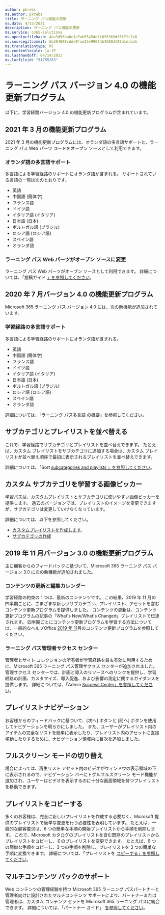 ```yaml
---
author: pkrebs
ms.author: pkrebs
title: ラーニング パス機能の更新
ms.date: 4/13/2021
description: ラーニング パス機能の更新
ms.service: o365-solutions
ms.openlocfilehash: 4be3d93b40e1e7ab5545dd1f835369df5f7fc7e0
ms.sourcegitcommit: 6b304698cdde8fae25e990f4b4680d142a1ecba1
ms.translationtype: MT
ms.contentlocale: ja-JP
ms.lasthandoff: 04/14/2021
ms.locfileid: "51755283"
---
```

# <a name="learning-pathways-version-40-feature-updates"></a>ラーニング パス バージョン 4.0 の機能更新プログラム
以下に、学習経路バージョン 4.0 の機能更新プログラムが含まれています。  

## <a name="march-2021-feature-updates"></a>2021 年 3 月の機能更新プログラム
2021 年 3 月の機能更新プログラムには、オランダ語の多言語サポートと、ラーニング パス Web パーツ コードをオープン ソースとして利用できます。 

### <a name="multilingual-support-for-dutch"></a>オランダ語の多言語サポート 
多言語による学習経路のサポートにオランダ語が含まれる。 サポートされている言語の一覧は次のとおりです。 
- 英語     
- 中国語 (簡体字) 
- フランス語 
- ドイツ語 
- イタリア語 (イタリア) 
- 日本語 (日本) 
- ポルトガル語 (ブラジル) 
- ロシア語 (ロシア語) 
- スペイン語
- オランダ語 

### <a name="learning-pathways-web-part-is-now-open-source"></a>ラーニング パス Web パーツがオープン ソースに変更
ラーニング パス Web パーツがオープン ソースとして利用できます。 詳細については、「投稿ガイド [」を参照してください](https://github.com/pnp/custom-learning-office-365#contributions)。

## <a name="july-2020-version-40-feature-updates"></a>2020 年 7 月バージョン 4.0 の機能更新プログラム 

Microsoft 365 ラーニング パス バージョン 4.0 には、次の新機能が追加されています。 

### <a name="multilingual-support-for-learning-pathways"></a>学習経路の多言語サポート 
多言語による学習経路のサポートにオランダ語が含まれる。 
- 英語     
- 中国語 (簡体字) 
- フランス語 
- ドイツ語 
- イタリア語 (イタリア) 
- 日本語 (日本) 
- ポルトガル語 (ブラジル) 
- ロシア語 (ロシア語) 
- スペイン語
- オランダ語 


詳細については、「ラーニング パス多言語 [の概要」を参照してください](custom_overview.md)。 

## <a name="sort-subcategories-and-playlists"></a>サブカテゴリとプレイリストを並べ替える

これで、学習経路でサブカテゴリとプレイリストを並べ替えできます。 たとえば、カスタム プレイリストをサブカテゴリに追加する場合は、カスタム プレイリストが並べ替え順序で最初に表示されるプレイリストを並べ替えできます。 

詳細については、「Sort [subcategories and playlists 」を参照してください](custom_sortsubplay.md)。 

## <a name="image-picker-for-learning-pathways-custom-subcategories"></a>カスタム サブカテゴリを学習する画像ピッカー 
学習パスは、カスタムプレイリストとサブカテゴリに使いやすい画像ピッカーを提供します。  過去のバージョンでは、プレイリストのイメージを変更できますが、サブカテゴリは変更していけなくなっています。  

詳細については、以下を参照してください。
- [カスタムプレイリストを作成します](custom_createnewplaylist.md)。 
- [サブカテゴリの作成](custom_createnewcat.md)

## <a name="november-2019-version-30-feature-updates"></a>2019 年 11 月バージョン 3.0 の機能更新プログラム
主に顧客からのフィードバックに基づいて、Microsoft 365 ラーニング パス バージョン 3.0 に次の新機能が追加されました。

### <a name="content-updates-and-editorial-calendar"></a>コンテンツの更新と編集カレンダー
学習経路の約束の 1 つは、最新のコンテンツです。 この結果、2019 年 11 月の四半期ごとに、さまざまな新しいサブカテゴリ、プレイリスト、アセットを含むコンテンツ更新プログラムを提供しました。 コンテンツの更新は、コンテンツ更新プログラムの記事の「What's New/What's Changed」プレイリストで伝達されます。 四半期ごとにコンテンツ更新プログラムを学習する方法については、一般的なヘルプOffice [2019 年 11](custom_contentupdates.md)月のコンテンツ更新プログラムを参照してください。

### <a name="learning-pathways-admin-success-center"></a>ラーニング パス管理者サクセス センター
管理者とサイト コレクションの所有者が学習経路を最も有効に利用するために、Microsoft 365 ラーニング パス管理サクセス センターが追加されました。 管理サクセス センターでは、計画と導入のリソースへのリンクを提供し、学習経路の計画、カスタマイズ、導入促進、および影響の測定に関するガイダンスを提供します。 詳細については、「Admin [Success Center」を参照してください](custom_successcenter.md)。

## <a name="playlist-navigation"></a>プレイリストナビゲーション
お客様からのフィードバックに基づいて、[次へ] ボタンと [前へ] ボタンを使用してナビゲーションを明らかにしました。 また、ユーザーがプレイリスト内のアイテムの完全なリストを簡単に表示したり、プレイリスト内のアセットに直接移動したりするために、ナビゲーション領域内に目次を追加しました。

## <a name="toggle-full-screen-mode"></a>フルスクリーン モードの切り替え
場合によっては、再生リスト アセット内のビデオがウィンドウの表示領域の下に表示されるので、ナビゲーション バーにトグルフルスクリーン モード機能が追加され、ユーザーはビデオを表示するのに十分な画面領域を持つプレイリストを移動できます。

## <a name="copy-a-playlist"></a>プレイリストをコピーする
多くのお客様は、完全に新しいプレイリストを作成する必要なく、Microsoft 提供のプレイリストで簡単な変更を行う必要性を表明しています。 たとえば、一般的な顧客要求は、6 つの簡単な手順の開始プレイリストから手順を削除します。 これで、Microsoft カタログのプレイリストを含む既存のプレイリストからプレイリストをコピーし、そのプレイリストを変更できます。 たとえば、6 つの簡単な手順をコピーし、3 つの手順を削除し、プレイリストを 3 つの簡単な手順に変換できます。 詳細については、「プレイリストを [コピーする」を参照してください](custom_copyplaylist.md)。

## <a name="multi-content-pack-support"></a>マルチコンテンツ パックのサポート
Web コンテンツの管理経験を持つ Microsoft 365 ラーニング パスパートナーと管理者向けに設計されたマルチコンテンツ サポートにより、パートナーまたは管理者は、カスタム コンテンツ セットを Microsoft 365 ラーニング パスに統合できます。 詳細については、「パートナー ガイド」 [を参照してください](custom_partnerguide.md)。


